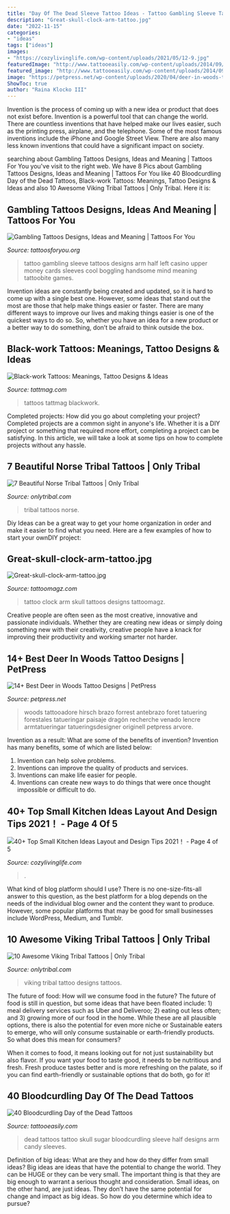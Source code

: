 ```yaml
---
title: "Day Of The Dead Sleeve Tattoo Ideas - Tattoo Gambling Sleeve Tattoos Designs Arm Half Left Casino Upper Money Cards Sleeves Cool Boggling Handsome Mind Meaning Tattoobite Games"
description: "Great-skull-clock-arm-tattoo.jpg"
date: "2022-11-15"
categories:
- "ideas"
tags: ["ideas"]
images:
- "https://cozylivinglife.com/wp-content/uploads/2021/05/12-9.jpg"
featuredImage: "http://www.tattooeasily.com/wp-content/uploads/2014/09/day-of-dead-tattoo-8.jpg"
featured_image: "http://www.tattooeasily.com/wp-content/uploads/2014/09/day-of-dead-tattoo-8.jpg"
image: "https://petpress.net/wp-content/uploads/2020/04/deer-in-woods-tattoo-arm.jpg"
ShowToc: true
author: "Raina Klocko III"
---
```



Invention is the process of coming up with a new idea or product that does not exist before. Invention is a powerful tool that can change the world. There are countless inventions that have helped make our lives easier, such as the printing press, airplane, and the telephone. Some of the most famous inventions include the iPhone and Google Street View. There are also many less known inventions that could have a significant impact on society.

	

		
searching about Gambling Tattoos Designs, Ideas and Meaning | Tattoos For You you've visit to the right web. We have 8 Pics about Gambling Tattoos Designs, Ideas and Meaning | Tattoos For You like 40 Bloodcurdling Day of the Dead Tattoos, Black-work Tattoos: Meanings, Tattoo Designs &amp; Ideas and also 10 Awesome Viking Tribal Tattoos | Only Tribal. Here it is:
		
    
## Gambling Tattoos Designs, Ideas And Meaning | Tattoos For You

<img loading=lazy src="https://www.tattoosforyou.org/wp-content/uploads/2016/02/Gambling-Sleeve-Tattoo-Designs.jpg" onerror="this.onerror=null;this.src='https://tse1.mm.bing.net/th?id=OIP.RNt9icHgWn_LfZRQFe6m4QAAAA&amp;pid=15.1';" alt="Gambling Tattoos Designs, Ideas and Meaning | Tattoos For You">

_Source: tattoosforyou.org_

>tattoo gambling sleeve tattoos designs arm half left casino upper money cards sleeves cool boggling handsome mind meaning tattoobite games. 

	

Invention ideas are constantly being created and updated, so it is hard to come up with a single best one. However, some ideas that stand out the most are those that help make things easier or faster. There are many different ways to improve our lives and making things easier is one of the quickest ways to do so. So, whether you have an idea for a new product or a better way to do something, don’t be afraid to think outside the box.

    
## Black-work Tattoos: Meanings, Tattoo Designs &amp; Ideas

<img loading=lazy src="https://tattmag.com/wp-content/uploads/2020/11/Abstract-Black-work-Tattoo-5.jpg" onerror="this.onerror=null;this.src='https://tse4.mm.bing.net/th?id=OIP.6li_offvl57omcHPZl4iZQHaMd&amp;pid=15.1';" alt="Black-work Tattoos: Meanings, Tattoo Designs &amp; Ideas">

_Source: tattmag.com_

>tattoos tattmag blackwork. 

	

Completed projects: How did you go about completing your project?
Completed projects are a common sight in anyone's life. Whether it is a DIY project or something that required more effort, completing a project can be satisfying. In this article, we will take a look at some tips on how to complete projects without any hassle.

    
## 7 Beautiful Norse Tribal Tattoos | Only Tribal

<img loading=lazy src="https://www.onlytribal.com/wp-content/uploads/2015/10/Norse-Tribal-Tattoos-Pictures1.jpg" onerror="this.onerror=null;this.src='https://tse4.mm.bing.net/th?id=OIP.Bk2cndmwDvVhBmuEmFIU2AHaLG&amp;pid=15.1';" alt="7 Beautiful Norse Tribal Tattoos | Only Tribal">

_Source: onlytribal.com_

>tribal tattoos norse. 

	

Diy Ideas can be a great way to get your home organization in order and make it easier to find what you need. Here are a few examples of how to start your ownDIY project: 

    
## Great-skull-clock-arm-tattoo.jpg

<img loading=lazy src="http://tattoomagz.com/wp-content/uploads/Great-skull-clock-arm-tattoo.jpg" onerror="this.onerror=null;this.src='https://tse4.mm.bing.net/th?id=OIP.pyD-uIV9cUnNitan4iuXzAHaNG&amp;pid=15.1';" alt="Great-skull-clock-arm-tattoo.jpg">

_Source: tattoomagz.com_

>tattoo clock arm skull tattoos designs tattoomagz. 

	

Creative people are often seen as the most creative, innovative and passionate individuals. Whether they are creating new ideas or simply doing something new with their creativity, creative people have a knack for improving their productivity and working smarter not harder.

    
## 14+ Best Deer In Woods Tattoo Designs | PetPress

<img loading=lazy src="https://petpress.net/wp-content/uploads/2020/04/deer-in-woods-tattoo-arm.jpg" onerror="this.onerror=null;this.src='https://tse1.mm.bing.net/th?id=OIP.TZCmNuuY8WtcX5OhtnpITgHaHa&amp;pid=15.1';" alt="14+ Best Deer in Woods Tattoo Designs | PetPress">

_Source: petpress.net_

>woods tattooadore hirsch brazo forrest antebrazo foret tatuering forestales tatueringar paisaje dragón recherche venado lencre armtatueringar tatueringsdesigner originell petpress arvore. 

	

Invention as a result: What are some of the benefits of invention?
Invention has many benefits, some of which are listed below: 
1. Invention can help solve problems. 
2. Inventions can improve the quality of products and services. 
3. Inventions can make life easier for people. 
4. Inventions can create new ways to do things that were once thought impossible or difficult to do.

    
## 40+ Top Small Kitchen Ideas Layout And Design Tips 2021！ - Page 4 Of 5

<img loading=lazy src="https://cozylivinglife.com/wp-content/uploads/2021/05/12-9.jpg" onerror="this.onerror=null;this.src='https://tse2.mm.bing.net/th?id=OIP.0eBPqoH0Vmh5n5W8oL3X1wHaLH&amp;pid=15.1';" alt="40+ Top Small Kitchen Ideas Layout and Design Tips 2021！ - Page 4 of 5">

_Source: cozylivinglife.com_

>. 

	

What kind of blog platform should I use?
There is no one-size-fits-all answer to this question, as the best platform for a blog depends on the needs of the individual blog owner and the content they want to produce. However, some popular platforms that may be good for small businesses include WordPress, Medium, and Tumblr.

    
## 10 Awesome Viking Tribal Tattoos | Only Tribal

<img loading=lazy src="https://www.onlytribal.com/wp-content/uploads/2015/12/Viking-Tribal-Tattoo-Designs.jpg" onerror="this.onerror=null;this.src='https://tse3.mm.bing.net/th?id=OIP.rQzptNnKVgsaCBrn9CIRSQHaLH&amp;pid=15.1';" alt="10 Awesome Viking Tribal Tattoos | Only Tribal">

_Source: onlytribal.com_

>viking tribal tattoo designs tattoos. 

	

The future of food: How will we consume food in the future?
The future of food is still in question, but some ideas that have been floated include: 1) meal delivery services such as Uber and Deliveroo; 2) eating out less often; and 3) growing more of our food in the home. 
While these are all plausible options, there is also the potential for even more niche or Sustainable eaters to emerge, who will only consume sustainable or earth-friendly products. So what does this mean for consumers? 

When it comes to food, it means looking out for not just sustainability but also flavor. If you want your food to taste good, it needs to be nutritious and fresh. Fresh produce tastes better and is more refreshing on the palate, so if you can find earth-friendly or sustainable options that do both, go for it!

    
## 40 Bloodcurdling Day Of The Dead Tattoos

<img loading=lazy src="http://www.tattooeasily.com/wp-content/uploads/2014/09/day-of-dead-tattoo-8.jpg" onerror="this.onerror=null;this.src='https://tse1.mm.bing.net/th?id=OIP.UUxlygssLdbzw7hztkTpVwHaMv&amp;pid=15.1';" alt="40 Bloodcurdling Day of the Dead Tattoos">

_Source: tattooeasily.com_

>dead tattoos tattoo skull sugar bloodcurdling sleeve half designs arm candy sleeves. 

	

Definition of big ideas: What are they and how do they differ from small ideas?
Big ideas are ideas that have the potential to change the world. They can be HUGE or they can be very small. The important thing is that they are big enough to warrant a serious thought and consideration. Small ideas, on the other hand, are just ideas. They don’t have the same potential for change and impact as big ideas. So how do you determine which idea to pursue?

